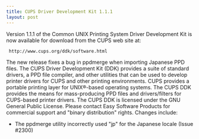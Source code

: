 ```yaml
---
title: CUPS Driver Development Kit 1.1.1
layout: post
---
```


Version 1.1.1 of the Common UNIX Printing System Driver Development Kit is now available for download from the CUPS web site at:

     http://www.cups.org/ddk/software.html

The new release fixes a bug in ppdmerge when importing Japanese PPD files.
The CUPS Driver Development Kit (DDK) provides a suite of standard drivers, a PPD file compiler, and other utilities that can be used to develop printer drivers for CUPS and other printing environments.  CUPS provides a portable printing layer for UNIX&reg;-based operating systems.  The CUPS DDK provides the means for mass-producing PPD files and drivers/filters for CUPS-based printer drivers.
The CUPS DDK is licensed under the GNU General Public License.  Please contact Easy Software Products for commercial support and "binary distribution" rights.
Changes include:
- The ppdmerge utility incorrectly used "jp" for the Japanese locale (Issue #2300)
